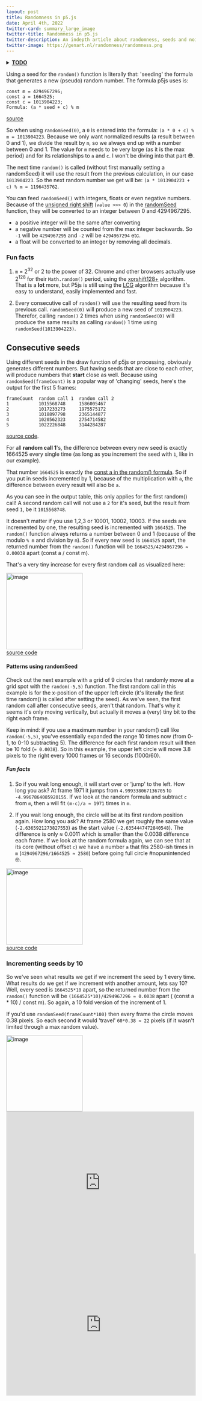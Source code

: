```yaml
---
layout: post
title: Randomness in p5.js
date: April 4th, 2022
twitter-card: summary_large_image
twitter-title: Randomness in p5.js
twitter-description: An indepth article about randomness, seeds and noise in p5.js
twitter-image: https://genart.nl/randomness/randomness.png
---
```


 <details>
  <summary><b><u>TODO</u></b></summary>
- a lot
 </details>
 
 
Using a seed for the `random()` function is literally that: 'seeding' the formula that generates a new (pseudo) random number.
The formula p5js uses is: 
```
const m = 4294967296;
const a = 1664525;
const c = 1013904223;
Formula: (a * seed + c) % m
```
[source](https://github.com/processing/p5.js/blob/e32b45367baad694b1f4eeec0586b910bfcf0724/src/math/random.js#L25)

So when using `randomSeed(0)`, a `0` is entered into the formula: `(a * 0 + c) % m = 1013904223`. Because we only want normalized results (a result between 0 and 1), we divide the result by `m`, so we always end up with a number between 0 and 1.
The value for `m` needs to be very large (as it is the max period) and for its relationships to `a` and `c`. I won't be diving into that part 😎. 

The next time `random()` is called (without first manually setting a randomSeed) it will use the result from the previous calculation, in our case `1013904223`. So the next random number we get will be: `(a * 1013904223 + c) % m = 1196435762`.

You can feed `randomSeed()` with integers, floats or even negative numbers. Because of the [unsigned right shift](https://developer.mozilla.org/en-US/docs/Web/JavaScript/Reference/Operators/Unsigned_right_shift) (`value >>> 0`) in the [randomSeed](https://github.com/processing/p5.js/blob/e32b45367baad694b1f4eeec0586b910bfcf0724/src/math/random.js#L34) function, they will be converted to an integer between 0 and 4294967295.
- a positive integer will be the same after converting
- a negative number will be counted from the max integer backwards. So `-1` will be `4294967295` and `-2` will be `4294967294` etc. 
- a float will be converted to an integer by removing all decimals.

### Fun facts

1. `m` = 2<sup>32</sup> or 2 to the power of 32. Chrome and other browsers actually use 2<sup>128</sup> for their `Math.random()` period, using the [xorshift128+](https://v8.dev/blog/math-random) algorithm. That is a **lot** more, but P5js is still using the [LCG](https://en.wikipedia.org/wiki/Linear_congruential_generator) algorithm because it's easy to understand, easily implemented and fast.

2. Every consecutive call of `random()` will use the resulting seed from its previous call. `randomSeed(0)` will produce a new seed of `1013904223`. Therefor, calling `random()` 2 times when using `randomSeed(0)` will produce the same results  as calling `random()` 1 time using `randomSeed(1013904223)`.

## Consecutive seeds
Using different seeds in the draw function of p5js or processing, obviously generates different numbers. But having seeds that are close to each other, will produce numbers that **start** close as well. Because using `randomSeed(frameCount)` is a popular way of 'changing' seeds, here's the output for the first 5 frames:
```
frameCount  random call 1  random call 2
1           1015568748     1586005467
2           1017233273     1975575172
3           1018897798     2365144877
4           1020562323     2754714582
5           1022226848     3144284287
```
[source code](https://editor.p5js.org/Vincentsijben/sketches/WkFjPXnKM).

For all **random call 1**'s, the difference between every new seed is exactly 1664525 every single time (as long as you increment the seed with `1`, like in our example). 

That number `1664525` is exactly the [const a in the random() formula](https://github.com/processing/p5.js/blob/e32b45367baad694b1f4eeec0586b910bfcf0724/src/math/random.js#L17). So if you put in seeds incremented by 1, because of the multiplication with `a`, the difference between every result will also be `a`.

As you can see in the output table, this only applies for the first random() call! A second random call will not use a `2` for it's seed, but the result from seed `1`, be it `1015568748`. 

It doesn't matter if you use 1,2,3 or 10001, 10002, 10003. If the seeds are incremented by one, the resulting seed is incremented with `1664525`. The `random()` function always returns a number between 0 and 1 (because of the modulo `% m` and division by `m`). So if every new seed is `1664525` apart, the returned number from the `random()` function will be `1664525/4294967296 ≈ 0.00038` apart (const a / const m). 

That's a very tiny increase for every first random call as visualized here:



<img width="203" alt="image" src="https://user-images.githubusercontent.com/36117924/161337491-348cb1c4-af59-4b69-9ed0-c74dece79af7.gif" width="100"/><br>[source code](https://editor.p5js.org/Vincentsijben/sketches/VQheo8eoW)





#### Patterns using randomSeed
Check out the next example  with a grid of 9 circles that randomly move at a grid spot with the `random(-5,5)` function. The first random call in this example is for the x-position of the upper left circle (it's literally the first time random() is called after setting the seed). As we've seen, the first random call after consecutive seeds, aren't thát random. That's why it seems it's only moving vertically, but actually it moves a (very) tiny bit to the right each frame. 

Keep in mind: if you use a maximum number in your random() call like `random(-5,5)`, you've essentially expanded the range 10 times now (from 0-1, to 0-10 subtracting 5). The difference for each first random result will then be 10 fold (`≈ 0.0038`).
So in this example, the upper left circle will move 3.8 pixels to the right every 1000 frames or 16 seconds (1000/60). 

##### Fun facts
1. So if you wait long enough, it will start over or 'jump' to the left. How long you ask?
At frame 1971 it jumps from `4.999338067136705` to `-4.9967864085920155`.
If we look at the random formula and subtract `c` from `m`, then `a` will fit `(m-c)/a ≈ 1971` times in `m`.

2. If you wait long enough, the circle will be at its first random position again. How long you ask?
At frame 2580 we get roughly the same value (`-2.6365921273827553`) as the start value (`-2.6354447472840548`). The difference is only ≈ 0.0011 which is smaller than the 0.0038 difference each frame.
If we look at the random formula again, we can see that at its core (without offset `c`) we have a number `a` that fits 2580-ish times in `m` (`4294967296/1664525 ≈ 2580`) before going full circle #nopunintended 🤓.



<img width="203" alt="image" src="https://user-images.githubusercontent.com/36117924/161337043-bbb254f8-bb1b-43a1-bf5f-d9d2408fb70c.gif" width="100"/><br>[source code](https://editor.p5js.org/Vincentsijben/sketches/4let6smUn)

### Incrementing seeds by 10
So we've seen what results we get if we increment the seed by 1 every time. What results do we get if we increment with another amount, lets say 10?
Well, every seed is `1664525*10` apart, so the returned number from the `random()` function will be `(1664525*10)/4294967296 ≈ 0.0038` apart ( (const a * 10) / const m). So again, a 10 fold version of the increment of 1.

If you'd use `randomSeed(frameCount*100)` then every frame the circle moves 0.38 pixels. So each second it would 'travel' `60*0.38 ≈ 22` pixels (if it wasn't limited through a max random value). 

<img width="203" alt="image" src="https://user-images.githubusercontent.com/36117924/161350043-835acf67-9b54-4a12-a573-2d2180bc7311.gif" width="100"/>


<div style="left: 0; width: 500px; height: 0; position: relative; padding-bottom: 75%;"><iframe src="https://openprocessing.org/sketch/1533879/embed/?" style="top: 0; left: 0; width: 100%; height: 100%; position: absolute; border: 0;" allowfullscreen></iframe></div>

<div style="left: 0; width: 100%; height: 0; position: relative; padding-bottom: 75%;"><iframe src="https://openprocessing.org/sketch/1355242/embed/?" style="top: 0; left: 0; width: 100%; height: 100%; position: absolute; border: 0;" allowfullscreen></iframe></div>

